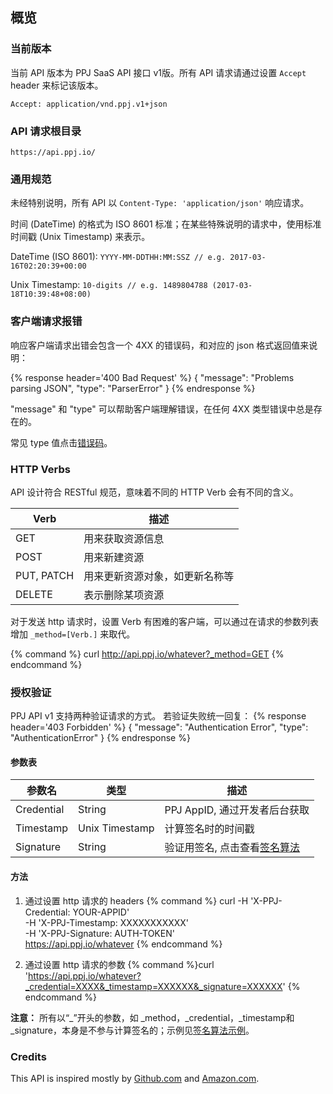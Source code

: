 ## 概览

### 当前版本

当前 API 版本为 PPJ SaaS API 接口 v1版。所有 API 请求请通过设置 `Accept` header 来标记该版本。

`Accept: application/vnd.ppj.v1+json`

### API 请求根目录

`https://api.ppj.io/`

### 通用规范

未经特别说明，所有 API 以 `Content-Type: 'application/json'` 响应请求。

时间 (DateTime) 的格式为 ISO 8601 标准；在某些特殊说明的请求中，使用标准时间戳 (Unix Timestamp) 来表示。

DateTime (ISO 8601): `YYYY-MM-DDTHH:MM:SSZ // e.g. 2017-03-16T02:20:39+00:00`

Unix Timestamp: `10-digits // e.g. 1489804788 (2017-03-18T10:39:48+08:00) `


### 客户端请求报错

响应客户端请求出错会包含一个 4XX 的错误码，和对应的 json 格式返回值来说明：

{% response header='400 Bad Request' %}
{
  "message": "Problems parsing JSON",
  "type": "ParserError"
}
{% endresponse %}

"message" 和 "type" 可以帮助客户端理解错误，在任何 4XX 类型错误中总是存在的。

常见 type 值点击[错误码](errors.md)。


### HTTP Verbs

API 设计符合 RESTful 规范，意味着不同的 HTTP Verb 会有不同的含义。

Verb|描述
---|---
GET	| 用来获取资源信息
POST| 用来新建资源
PUT, PATCH| 用来更新资源对象，如更新名称等
DELETE|	表示删除某项资源

对于发送 http 请求时，设置 Verb 有困难的客户端，可以通过在请求的参数列表增加 `_method=[Verb.]` 来取代。

{% command %}
curl http://api.ppj.io/whatever?_method=GET
{% endcommand %}

### 授权验证

PPJ API v1 支持两种验证请求的方式。 若验证失败统一回复：
{% response header='403 Forbidden' %}
{
  "message": "Authentication Error",
  "type": "AuthenticationError"
}
{% endresponse %}

#### 参数表
参数名|类型|描述
---|---|---
Credential|String|PPJ AppID, 通过开发者后台获取
Timestamp|Unix Timestamp| 计算签名时的时间戳
Signature|String|验证用签名, 点击查看[签名算法](./signature.md)

#### 方法

1. 通过设置 http 请求的 headers
{% command %}
curl -H 'X-PPJ-Credential: YOUR-APPID' \
     -H 'X-PPJ-Timestamp: XXXXXXXXXXX' \
     -H 'X-PPJ-Signature: AUTH-TOKEN' \
     https://api.ppj.io/whatever
{% endcommand %}

2. 通过设置 http 请求的参数
{% command %}curl 'https://api.ppj.io/whatever?_credential=XXXX&_timestamp=XXXXXX&_signature=XXXXXX'
{% endcommand %}

__注意：__ 所有以“\_”开头的参数，如 \_method，\_credential，\_timestamp和 \_signature，本身是不参与计算签名的；示例见[签名算法示例](./signature.md#示例)。

### Credits

This API is inspired mostly by [Github.com](https://developers.github.com) and [Amazon.com](https://aws.amazon.com/api-gateway/).
